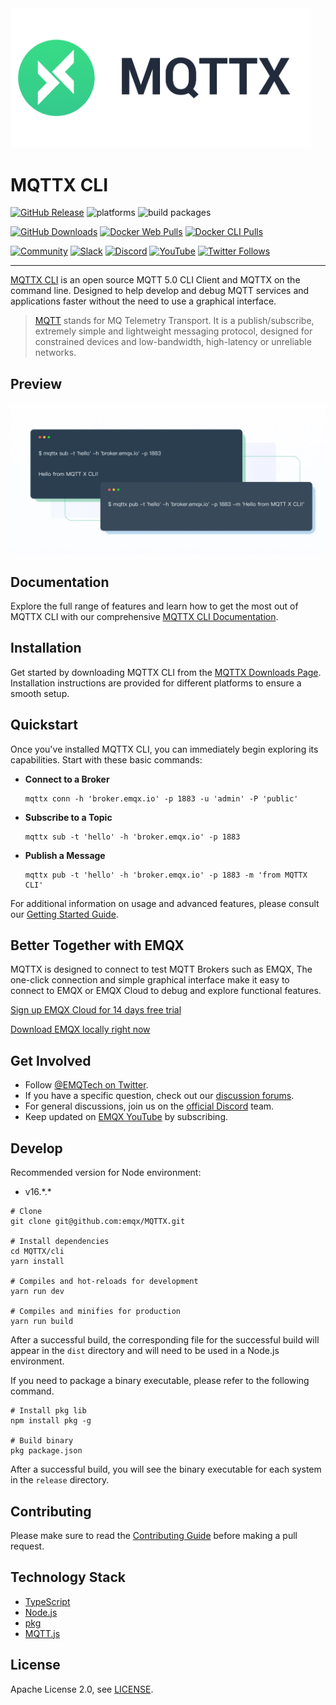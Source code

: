 <img src="https://raw.githubusercontent.com/emqx/MQTTX/main/assets/mqttx-logo.png" width="480" alt="MQTTX Logo" />

# MQTTX CLI

[![GitHub Release](https://img.shields.io/github/release/emqx/mqttx?color=brightgreen)](https://github.com/emqx/mqttx/releases)
![platforms](https://img.shields.io/badge/platforms-Windows%20%7C%20Linux%20%7C%20macOS-lightgrey)
![build packages](https://github.com/emqx/MQTTX/workflows/build%20packages/badge.svg)

[![GitHub Downloads](https://img.shields.io/github/downloads/emqx/MQTTX/total?label=GitHub%20Downloads)](https://mqttx.app/downloads)
[![Docker Web Pulls](https://img.shields.io/docker/pulls/emqx/mqttx-web?label=Docker%20Web%20Pulls)](https://hub.docker.com/r/emqx/mqttx-web)
[![Docker CLI Pulls](https://img.shields.io/docker/pulls/emqx/mqttx-cli?label=Docker%20CLI%20Pulls)](https://hub.docker.com/r/emqx/mqttx-cli)  

[![Community](https://img.shields.io/badge/Community-MQTTX-yellow?logo=github)](https://github.com/emqx/MQTTX/discussions)
[![Slack](https://img.shields.io/badge/Slack-EMQX-39AE85?logo=slack)](https://slack-invite.emqx.io/)
[![Discord](https://img.shields.io/discord/931086341838622751?label=Discord&logo=discord)](https://discord.gg/xYGf3fQnES)
[![YouTube](https://img.shields.io/badge/Subscribe-EMQ-FF0000?logo=youtube)](https://www.youtube.com/channel/UC5FjR77ErAxvZENEWzQaO5Q)
[![Twitter Follows](https://img.shields.io/twitter/follow/EMQTech?label=Twitter%20Follows)](https://twitter.com/EMQTech)

---

[MQTTX CLI](https://mqttx.app/cli) is an open source MQTT 5.0 CLI Client and MQTTX on the command line. Designed to help develop and debug MQTT services and applications faster without the need to use a graphical interface.

> [MQTT](https://www.emqx.com/en/blog/the-easiest-guide-to-getting-started-with-mqtt) stands for MQ Telemetry Transport. It is a publish/subscribe, extremely simple and lightweight messaging protocol, designed for constrained devices and low-bandwidth, high-latency or unreliable networks.

## Preview

![mqttx-preview](https://raw.githubusercontent.com/emqx/MQTTX/main/assets/mqttx-cli-preview.png)

## Documentation

Explore the full range of features and learn how to get the most out of MQTTX CLI with our comprehensive [MQTTX CLI Documentation](https://mqttx.app/docs/cli).

## Installation

Get started by downloading MQTTX CLI from the [MQTTX Downloads Page](https://mqttx.app/downloads). Installation instructions are provided for different platforms to ensure a smooth setup.

## Quickstart

Once you've installed MQTTX CLI, you can immediately begin exploring its capabilities. Start with these basic commands:

- **Connect to a Broker**

  ```shell
  mqttx conn -h 'broker.emqx.io' -p 1883 -u 'admin' -P 'public'
  ```

- **Subscribe to a Topic**

  ```shell
  mqttx sub -t 'hello' -h 'broker.emqx.io' -p 1883
  ```

- **Publish a Message**

  ```shell
  mqttx pub -t 'hello' -h 'broker.emqx.io' -p 1883 -m 'from MQTTX CLI'
  ```

For additional information on usage and advanced features, please consult our [Getting Started Guide](https://mqttx.app/docs/cli/get-started).

## Better Together with EMQX

MQTTX is designed to connect to test MQTT Brokers such as EMQX, The one-click connection and simple graphical interface make it easy to connect to EMQX or EMQX Cloud to debug and explore functional features.

[Sign up EMQX Cloud for 14 days free trial](https://www.emqx.com/en/try?product=cloud)

[Download EMQX locally right now](https://www.emqx.com/en/try?product=enterprise)

## Get Involved

- Follow [@EMQTech on Twitter](https://twitter.com/EMQTech).
- If you have a specific question, check out our [discussion forums](https://github.com/emqx/emqx/discussions).
- For general discussions, join us on the [official Discord](https://discord.gg/xYGf3fQnES) team.
- Keep updated on [EMQX YouTube](https://www.youtube.com/channel/UC5FjR77ErAxvZENEWzQaO5Q) by subscribing.

## Develop

Recommended version for Node environment:

- v16.\*.\*

``` shell
# Clone
git clone git@github.com:emqx/MQTTX.git

# Install dependencies
cd MQTTX/cli
yarn install

# Compiles and hot-reloads for development
yarn run dev

# Compiles and minifies for production
yarn run build
```

After a successful build, the corresponding file for the successful build will appear in the `dist` directory and will need to be used in a Node.js environment.

If you need to package a binary executable, please refer to the following command.

```shell
# Install pkg lib
npm install pkg -g

# Build binary
pkg package.json
```

After a successful build, you will see the binary executable for each system in the `release` directory.

## Contributing

Please make sure to read the [Contributing Guide](https://github.com/emqx/MQTTX/blob/main/.github/CONTRIBUTING.md) before making a pull request.

## Technology Stack

- [TypeScript](https://www.typescriptlang.org/)
- [Node.js](https://nodejs.org/en/)
- [pkg](https://github.com/vercel/pkg)
- [MQTT.js](https://github.com/mqttjs/MQTT.js)

## License

Apache License 2.0, see [LICENSE](https://github.com/emqx/MQTTX/blob/main/LICENSE).
